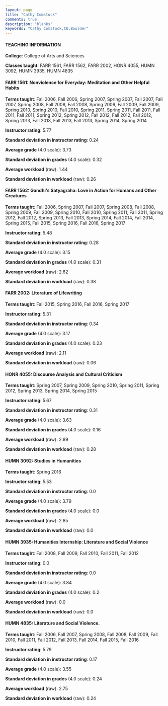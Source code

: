 ```yaml
---
layout: page
title: "Cathy Comstock" 
comments: true
description: "blanks"
keywords: "Cathy Comstock,CU,Boulder"
---
```

<head>
<script src="https://ajax.googleapis.com/ajax/libs/jquery/2.1.3/jquery.min.js"></script>
<script src="https://dl.dropboxusercontent.com/s/pc42nxpaw1ea4o9/highcharts.js?dl=0"></script>
<!-- <script src="../assets/js/highcharts.js"></script> -->
<style type="text/css">@font-face {
	font-family: "Bebas Neue";
	src: url(https://www.filehosting.org/file/details/544349/BebasNeue Regular.otf) format("opentype");
	}
	h1.Bebas { 
		font-family: "Bebas Neue", Verdana, Tahoma;
	}
</style>
</head>
	   
#### TEACHING INFORMATION

**College**: College of Arts and Sciences

**Classes taught**: FARR 1561, FARR 1562, FARR 2002, HONR 4055, HUMN 3092, HUMN 3935, HUMN 4835

#### FARR 1561: Nonviolence for Everyday: Meditation and Other Helpful Habits

**Terms taught**: Fall 2006, Fall 2006, Spring 2007, Spring 2007, Fall 2007, Fall 2007, Spring 2008, Fall 2008, Fall 2008, Spring 2009, Fall 2009, Fall 2009, Spring 2010, Spring 2010, Fall 2010, Spring 2011, Spring 2011, Fall 2011, Fall 2011, Fall 2011, Spring 2012, Spring 2012, Fall 2012, Fall 2012, Fall 2012, Spring 2013, Fall 2013, Fall 2013, Fall 2013, Spring 2014, Spring 2014

**Instructor rating**: 5.77

**Standard deviation in instructor rating**: 0.24

**Average grade** (4.0 scale): 3.73

**Standard deviation in grades** (4.0 scale): 0.32

**Average workload** (raw): 1.44

**Standard deviation in workload** (raw): 0.26

#### FARR 1562: Gandhi's Satyagraha: Love in Action for Humans and Other Creatures

**Terms taught**: Fall 2006, Spring 2007, Fall 2007, Spring 2008, Fall 2008, Spring 2009, Fall 2009, Spring 2010, Fall 2010, Spring 2011, Fall 2011, Spring 2012, Fall 2012, Spring 2013, Fall 2013, Spring 2014, Fall 2014, Fall 2014, Spring 2015, Fall 2015, Spring 2016, Fall 2016, Spring 2017

**Instructor rating**: 5.48

**Standard deviation in instructor rating**: 0.28

**Average grade** (4.0 scale): 3.15

**Standard deviation in grades** (4.0 scale): 0.31

**Average workload** (raw): 2.62

**Standard deviation in workload** (raw): 0.38

#### FARR 2002: Literature of Lifewriting

**Terms taught**: Fall 2015, Spring 2016, Fall 2016, Spring 2017

**Instructor rating**: 5.31

**Standard deviation in instructor rating**: 0.34

**Average grade** (4.0 scale): 3.17

**Standard deviation in grades** (4.0 scale): 0.23

**Average workload** (raw): 2.11

**Standard deviation in workload** (raw): 0.06

#### HONR 4055: Discourse Analysis and Cultural Criticism

**Terms taught**: Spring 2007, Spring 2009, Spring 2010, Spring 2011, Spring 2012, Spring 2013, Spring 2014, Spring 2015

**Instructor rating**: 5.67

**Standard deviation in instructor rating**: 0.31

**Average grade** (4.0 scale): 3.63

**Standard deviation in grades** (4.0 scale): 0.16

**Average workload** (raw): 2.89

**Standard deviation in workload** (raw): 0.28

#### HUMN 3092: Studies in Humanities

**Terms taught**: Spring 2016

**Instructor rating**: 5.53

**Standard deviation in instructor rating**: 0.0

**Average grade** (4.0 scale): 3.79

**Standard deviation in grades** (4.0 scale): 0.0

**Average workload** (raw): 2.85

**Standard deviation in workload** (raw): 0.0

#### HUMN 3935: Humanities Internship: Literature and Social Violence

**Terms taught**: Fall 2008, Fall 2009, Fall 2010, Fall 2011, Fall 2012

**Instructor rating**: 0.0

**Standard deviation in instructor rating**: 0.0

**Average grade** (4.0 scale): 3.84

**Standard deviation in grades** (4.0 scale): 0.2

**Average workload** (raw): 0.0

**Standard deviation in workload** (raw): 0.0

#### HUMN 4835: Literature and Social Violence.

**Terms taught**: Fall 2006, Fall 2007, Spring 2008, Fall 2008, Fall 2009, Fall 2010, Fall 2011, Fall 2012, Fall 2013, Fall 2014, Fall 2015, Fall 2016

**Instructor rating**: 5.79

**Standard deviation in instructor rating**: 0.17

**Average grade** (4.0 scale): 3.55

**Standard deviation in grades** (4.0 scale): 0.24

**Average workload** (raw): 2.75

**Standard deviation in workload** (raw): 0.24


